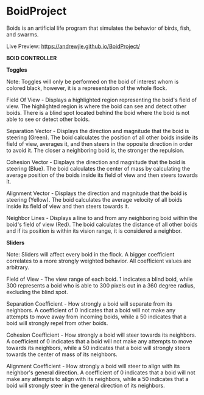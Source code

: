 # BoidProject

Boids is an artificial life program that simulates the behavior of birds, fish, and swarms.

Live Preview: https://andrewjle.github.io/BoidProject/


**BOID CONTROLLER**

**Toggles**

Note: Toggles will only be performed on the boid of interest whom is colored black, however, it is a representation of the whole flock.

Field Of View - Displays a highlighted region representing the boid's field of view. The highlighted region is where the boid can see and detect other boids. There is a blind spot located behind the boid where the boid is not able to see or detect other boids.

Separation Vector - Displays the direction and magnitude that the boid is steering (Green). The boid calculates the position of all other boids inside its field of view, averages it, and then steers in the opposite direction in order to avoid it. The closer a neighboring boid is, the stronger the repulsion.

Cohesion Vector - Displays the direction and magnitude that the boid is steering (Blue). The boid calculates the center of mass by calculating the average position of the boids inside its field of view and then steers towards it.

Alignment Vector - Displays the direction and magnitude that the boid is steering (Yellow). The boid calculates the average velocity of all boids inside its field of view and then steers towards it.

Neighbor Lines - Displays a line to and from any neighboring boid within the boid's field of view (Red). The boid calculates the distance of all other boids and if its position is within its vision range, it is considered a neighbor.

**Sliders**

Note: Sliders will affect every boid in the flock. A bigger coefficient correlates to a more strongly weighted behavior. All coefficient values are arbitrary.

Field of View - The view range of each boid. 1 indicates a blind boid, while 300 represents a boid who is able to 300 pixels out in a 360 degree radius, excluding the blind spot.

Separation Coefficient - How strongly a boid will separate from its neighbors. A coefficient of 0 indicates that a boid will not make any attempts to move away from incoming boids, while a 50 indicates that a boid will strongly repel from other boids.

Cohesion Coefficient - How strongly a boid will steer towards its neighbors. A coefficient of 0 indicates that a boid will not make any attempts to move towards its neighbors, while a 50 indicates that a boid will strongly steers towards the center of mass of its neighbors.

Alignment Coefficient - How strongly a boid will steer to align with its neighbor's general direction. A coefficient of 0 indicates that a boid will not make any attempts to align with its neighbors, while a 50 indicates that a boid will strongly steer in the general direction of its neighbors.
